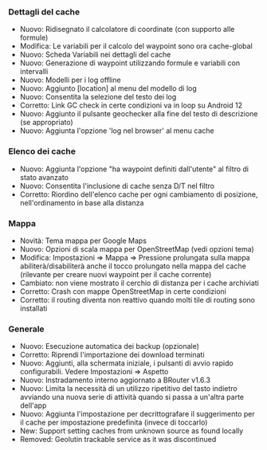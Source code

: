 ### Dettagli del cache

- Nuovo: Ridisegnato il calcolatore di coordinate (con supporto alle formule)
- Modifica: Le variabili per il calcolo del waypoint sono ora cache-global
- Nuovo: Scheda Variabili nei dettagli del cache
- Nuovo: Generazione di waypoint utilizzando formule e variabili con intervalli
- Nuovo: Modelli per i log offline
- Nuovo: Aggiunto \[location\] al menu del modello di log
- Nuovo: Consentita la selezione del testo dei log
- Corretto: Link GC check in certe condizioni va in loop su Android 12
- Nuovo: Aggiunto il pulsante geochecker alla fine del testo di descrizione (se appropriato)
- Nuovo: Aggiunta l'opzione 'log nel browser' al menu cache

### Elenco dei cache

- Nuovo: Aggiunta l'opzione "ha waypoint definiti dall'utente" al filtro di stato avanzato
- Nuovo: Consentita l'inclusione di cache senza D/T nel filtro
- Corretto: Riordino dell'elenco cache per ogni cambiamento di posizione, nell'ordinamento in base alla distanza

### Mappa

- Novità: Tema mappa per Google Maps
- Nuovo: Opzioni di scala mappa per OpenStreetMap (vedi opzioni tema)
- Modifica: Impostazioni => Mappa => Pressione prolungata sulla mappa abiliterà/disabiliterà anche il tocco prolungato nella mappa del cache (rilevante per creare nuovi waypoint per il cache corrente)
- Cambiato: non viene mostrato il cerchio di distanza per i cache archiviati
- Corretto: Crash con mappe OpenStreetMap in certe condizioni
- Corretto: il routing diventa non reattivo quando molti tile di routing sono installati

### Generale

- Nuovo: Esecuzione automatica dei backup (opzionale)
- Corretto: Riprendi l'importazione dei download terminati
- Nuovo: Aggiunti, alla schermata iniziale, i pulsanti di avvio rapido configurabili. Vedere Impostazioni => Aspetto
- Nuovo: Instradamento interno aggiornato a BRouter v1.6.3
- Nuovo: Limita la necessità di un utilizzo ripetitivo del tasto indietro avviando una nuova serie di attività quando si passa a un'altra parte dell'app
- Nuovo: Aggiunta l'impostazione per decrittografare il suggerimento per il cache per impostazione predefinita (invece di toccarlo)
- New: Support setting caches from unknown source as found locally
- Removed: Geolutin trackable service as it was discontinued
